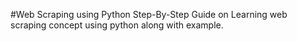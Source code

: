 #Web Scraping using Python
Step-By-Step Guide on Learning web scraping concept using python along with example.
